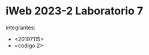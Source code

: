 iWeb 2023-2 Laboratorio 7
====================================

Integrantes:
* <20197115>
* <codigo 2>

